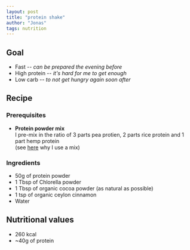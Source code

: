 ```yaml
---
layout: post
title: "protein shake"
author: "Jonas"
tags: nutrition
---
```


## Goal
- Fast -- *can be prepared the evening before*
- High protein -- *it's hard for me to get enough*
- Low carb -- *to not get hungry again soon after*

## Recipe

### Prerequisites

- **Protein powder mix**  
I pre-mix in the ratio of 3 parts pea protien, 2 parts rice protein and 1 part hemp protein  
(see [here](/hidden_posts/food/2023-12-14-ProteinPowder.html) why I use a mix)

### Ingredients

- 50g of protein powder
- 1 Tbsp of Chlorella powder
- 1 Tbsp of organic cocoa powder (as natural as possible)
- 1 tsp of organic ceylon cinnamon 
- Water

## Nutritional values

- 260 kcal
- ~40g of protein



